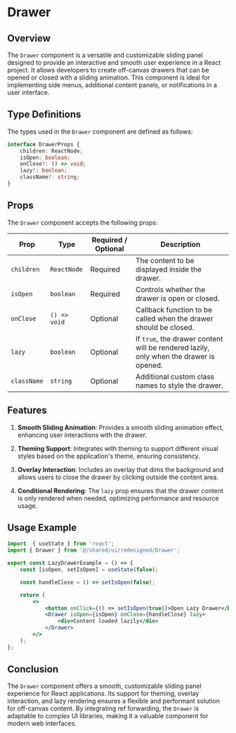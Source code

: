 # Drawer

## Overview
The `Drawer` component is a versatile and customizable sliding panel designed to provide an interactive and smooth user experience in a React project. It allows developers to create off-canvas drawers that can be opened or closed with a sliding animation. This component is ideal for implementing side menus, additional content panels, or notifications in a user interface.

## Type Definitions
The types used in the `Drawer` component are defined as follows:

```typescript
interface DrawerProps {
    children: ReactNode;
    isOpen: boolean;
    onClose?: () => void;
    lazy?: boolean;
    className?: string;
}
```
## Props
The `Drawer` component accepts the following props:

| Prop       | Type                | Required / Optional | Description                                                                 |
|------------|---------------------|---------------------|-----------------------------------------------------------------------------|
| `children`  | `ReactNode`         | Required            | The content to be displayed inside the drawer.                              |
| `isOpen`    | `boolean`           | Required            | Controls whether the drawer is open or closed.                              |
| `onClose`   | `() => void`        | Optional            | Callback function to be called when the drawer should be closed.            |
| `lazy`      | `boolean`           | Optional            | If `true`, the drawer content will be rendered lazily, only when the drawer is opened. |
| `className` | `string`            | Optional            | Additional custom class names to style the drawer.                          |


## Features

1. **Smooth Sliding Animation**: Provides a smooth sliding animation effect, enhancing user interactions with the drawer.

2.  **Theming Support**: Integrates with theming to support different visual styles based on the application's theme, ensuring consistency.

3.  **Overlay Interaction**: Includes an overlay that dims the background and allows users to close the drawer by clicking outside the content area.

4.  **Conditional Rendering**: The `lazy` prop ensures that the drawer content is only rendered when needed, optimizing performance and resource usage.


## Usage Example
```jsx
import  { useState } from 'react';
import { Drawer } from '@/shared/ui/redesigned/Drawer';

export const LazyDrawerExample = () => {
    const [isOpen, setIsOpen] = useState(false);

    const handleClose = () => setIsOpen(false);

    return (
        <>
            <button onClick={() => setIsOpen(true)}>Open Lazy Drawer</button>
            <Drawer isOpen={isOpen} onClose={handleClose} lazy>
                <div>Content loaded lazily</div>
            </Drawer>
        </>
    );
};
```

## Conclusion
The `Drawer` component offers a smooth, customizable sliding panel experience for React applications. Its support for theming, overlay interaction, and lazy rendering ensures a flexible and performant solution for off-canvas content. By integrating ref forwarding, the `Drawer` is adaptable to complex UI libraries, making it a valuable component for modern web interfaces.
